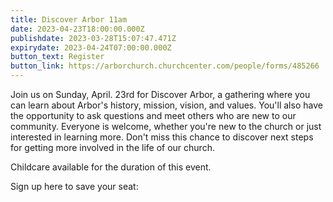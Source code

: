 ```yaml
---
title: Discover Arbor 11am
date: 2023-04-23T18:00:00.000Z
publishdate: 2023-03-28T15:07:47.471Z
expirydate: 2023-04-24T07:00:00.000Z
button_text: Register
button_link: https://arborchurch.churchcenter.com/people/forms/485266
---
```

Join us on Sunday, April. 23rd for Discover Arbor, a gathering where you can learn about Arbor's history, mission, vision, and values. You'll also have the opportunity to ask questions and meet others who are new to our community. Everyone is welcome, whether you're new to the church or just interested in learning more. Don't miss this chance to discover next steps for getting more involved in the life of our church.

Childcare available for the duration of this event.

Sign up here to save your seat: